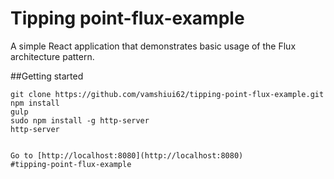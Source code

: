 # Tipping point-flux-example
A simple React application that demonstrates basic usage of the Flux architecture pattern.


##Getting started
```
git clone https://github.com/vamshiui62/tipping-point-flux-example.git
npm install
gulp
sudo npm install -g http-server
http-server


Go to [http://localhost:8080](http://localhost:8080)
#tipping-point-flux-example
